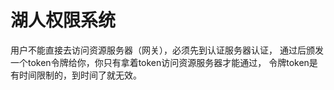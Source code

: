 
# 湖人权限系统


用户不能直接去访问资源服务器（网关），必须先到认证服务器认证，
通过后颁发一个token令牌给你，你只有拿着token访问资源服务器才能通过，
令牌token是有时间限制的，到时间了就无效。